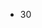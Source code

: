 <html lang="en">
<body>
<ul>
<li id="Test">30</li>
</ul>
</body>
</html>
<script src = "/themeparks/package.json"></script>
<script src = "js/update.js"></script>

